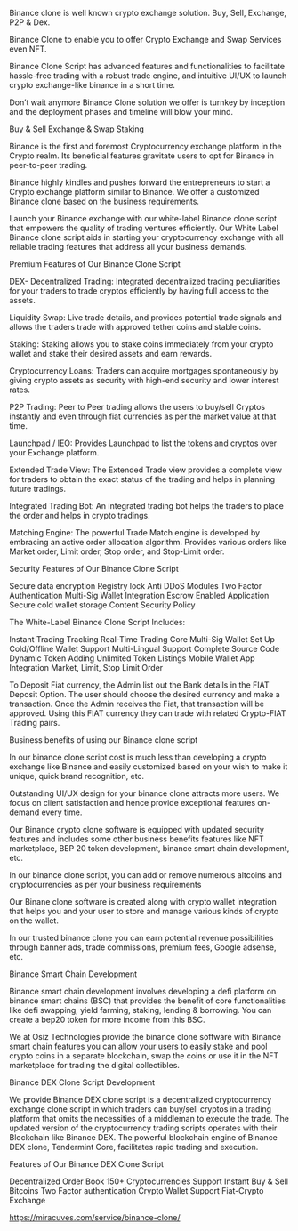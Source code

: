 Binance clone is well known crypto exchange solution. Buy, Sell, Exchange, P2P & Dex.

Binance Clone to enable you to offer Crypto Exchange and Swap Services even NFT.

Binance Clone Script has advanced features and functionalities to facilitate hassle-free trading with a robust trade engine, and intuitive UI/UX to launch crypto exchange-like binance in a short time.

Don’t wait anymore Binance Clone solution we offer is turnkey by inception and the deployment phases and timeline will blow your mind.

Buy & Sell
Exchange & Swap
Staking

Binance is the first and foremost Cryptocurrency exchange platform in the Crypto realm. Its beneficial features gravitate users to opt for Binance in peer-to-peer trading.

Binance highly kindles and pushes forward the entrepreneurs to start a Crypto exchange platform similar to Binance.
We offer a customized Binance clone based on the business requirements.

Launch your Binance exchange with our white-label Binance clone script that empowers the quality of trading ventures efficiently.
Our White Label Binance clone script aids in starting your cryptocurrency exchange with all reliable trading features that address all your business demands.

Premium Features of Our Binance Clone Script

DEX- Decentralized Trading:
Integrated decentralized trading peculiarities for your traders to trade cryptos efficiently by having full access to the assets.

Liquidity Swap:
Live trade details, and provides potential trade signals and allows the traders trade with approved tether coins and stable coins.

Staking:
Staking allows you to stake coins immediately from your crypto wallet and stake their desired assets and earn rewards.

Cryptocurrency Loans:
Traders can acquire mortgages spontaneously by giving crypto assets as security with high-end security and lower interest rates.

P2P Trading:
Peer to Peer trading allows the users to buy/sell Cryptos instantly and even through fiat currencies as per the market value at that time.

Launchpad / IEO:
Provides Launchpad to list the tokens and cryptos over your Exchange platform.

Extended Trade View:
The Extended Trade view provides a complete view for traders to obtain the exact status of the trading and helps in planning future tradings.

Integrated Trading Bot:
An integrated trading bot helps the traders to place the order and helps in crypto tradings.

Matching Engine:
The powerful Trade Match engine is developed by embracing an active order allocation algorithm. Provides various orders like Market order, Limit order, Stop order, and Stop-Limit order.

Security Features of Our Binance Clone Script

Secure data encryption
Registry lock
Anti DDoS Modules
Two Factor Authentication
Multi-Sig Wallet Integration
Escrow Enabled Application
Secure cold wallet storage
Content Security Policy

The White-Label Binance Clone Script Includes:

Instant Trading
Tracking Real-Time Trading
Core Multi-Sig Wallet Set Up
Cold/Offline Wallet Support
Multi-Lingual Support
Complete Source Code
Dynamic Token Adding
Unlimited Token Listings
Mobile Wallet App Integration
Market, Limit, Stop Limit Order

To Deposit Fiat currency, the Admin list out the Bank details in the FIAT Deposit Option. The user should choose the desired currency and make a transaction. Once the Admin receives the Fiat, that transaction will be approved. Using this FIAT currency they can trade with related Crypto-FIAT Trading pairs.

Business benefits of using our Binance clone script

In our binance clone script cost is much less than developing a crypto exchange like Binance and easily customized based on your wish to make it unique, quick brand recognition, etc.

Outstanding UI/UX design for your binance clone attracts more users. We focus on client satisfaction and hence provide exceptional features on-demand every time.

Our Binance crypto clone software is equipped with updated security features and includes some other business benefits features like NFT marketplace, BEP 20 token development, binance smart chain development, etc.

In our binance clone script, you can add or remove numerous altcoins and cryptocurrencies as per your business requirements

Our Binane clone software is created along with crypto wallet integration that helps you and your user to store and manage various kinds of crypto on the wallet.

In our trusted binance clone you can earn potential revenue possibilities through banner ads, trade commissions, premium fees, Google adsense, etc.

Binance Smart Chain Development

Binance smart chain development involves developing a defi platform on binance smart chains (BSC) that provides the benefit of core functionalities like defi swapping, yield farming, staking, lending & borrowing. You can create a bep20 token for more income from this BSC.

We at Osiz Technologies provide the binance clone software with Binance smart chain features you can allow your users to easily stake and pool crypto coins in a separate blockchain, swap the coins or use it in the NFT marketplace for trading the digital collectibles.

Binance DEX Clone Script Development

We provide Binance DEX clone script is a decentralized cryptocurrency exchange clone script in which traders can buy/sell cryptos in a trading platform that omits the necessities of a middleman to execute the trade. The updated version of the cryptocurrency trading scripts operates with their Blockchain like Binance DEX. The powerful blockchain engine of Binance DEX clone, Tendermint Core, facilitates rapid trading and execution.

Features of Our Binance DEX Clone Script

Decentralized Order Book
150+ Cryptocurrencies Support
Instant Buy & Sell Bitcoins
Two Factor authentication
Crypto Wallet Support
Fiat-Crypto Exchange

https://miracuves.com/service/binance-clone/
